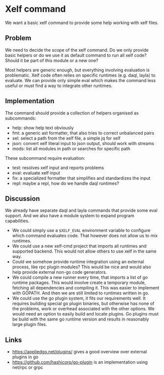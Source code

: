 Xelf command
============

We want a basic xelf command to provide some help working with xelf files.

Problem
-------

We need to decide the scope of the xelf command. Do we only provide basic helpers or do we use it
as default command to run all xelf code? Should it be part of this module or a new one?

Most helpers are generic enough, but everything involving evaluation is problematic. Xelf code often
relies on specific runtimes (e.g. daql, layla) to evaluate. We can provide only simple eval which
makes the command less useful or must find a way to integrate other runtimes.

Implementation
--------------

The command should provide a collection of helpers organised as subcommands:

 * help: show help text obviously
 * fmt:  a generic ast formatter, that also tries to correct unbalanced pairs
 * sel:  select a path from the xelf file, a simple jq for xelf
 * json: convert xelf literal input to json output, should work with streams
 * mods: list all modules in path or searches for specific path

These subcommand require evaluation:

 * test: resolves xelf input and reports problems
 * eval: evaluate xelf input
 * fix:  a specialized formatter that simplifies and standardizes the input
 * repl: maybe a repl, how do we handle daql runtimes?

Discussion
----------

We already have separate daql and layla commands that provide some eval support. And we also have a
module system to expand program capabilities.

 * We could simply use a `$XELF_EVAL` environment variable to configure which command evaluates
   code. That however does not allow us to mix runtimes.
 * We could use a new xelf-cmd project that imports all runtimes and supported backend. This would
   not allow others to use xelf in the same way.
 * Could we somehow provide runtime integration using an external process, like rpc plugin modules?
   This would be nice and would also help provide external non-go code generators.
 * We could compile a new runner every time, that imports a list of go runtime packages. This would
   involve create a temporary module, fetching all dependencies and compiling it. This was easier to
   implement with GOPATH. And then we are still limited to runtimes written in go.
 * We could use the go plugin system, it fits our requirements well. It requires building special
   go plugin binaries, but otherwise has none of the problems, work or overhead associated with the
   other options. We would need an option to easily build and locate plugins. Go plugins must be
   build with the same go runtime version and results in reasonably large plugin files.

Links
-----

 * https://appliedgo.net/plugins/ gives a good overview over external plugins in go
 * https://github.com/hashicorp/go-plugin is an implementation using net/rpc or grpc
